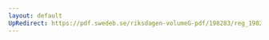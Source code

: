 ```yaml
---
layout: default
UpRedirect: https://pdf.swedeb.se/riksdagen-volumeG-pdf/198283/reg_198283__reg_03/reg_198283__reg_03_0017.pdf
---
```

